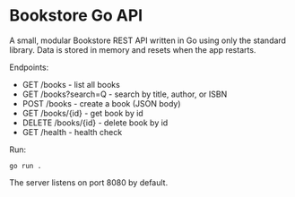 # Bookstore Go API

A small, modular Bookstore REST API written in Go using only the standard library. Data is stored in memory and resets when the app restarts.

Endpoints:
- GET  /books            - list all books
- GET  /books?search=Q   - search by title, author, or ISBN
- POST /books            - create a book (JSON body)
- GET  /books/{id}       - get book by id
- DELETE /books/{id}     - delete book by id
- GET  /health           - health check

Run:
```
go run .
```
The server listens on port 8080 by default.
